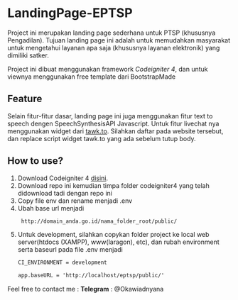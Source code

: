 # LandingPage-EPTSP

Project ini merupakan landing page sederhana untuk PTSP (khususnya Pengadilan). Tujuan landing page ini adalah untuk memudahkan masyarakat untuk mengetahui layanan apa saja (khususnya layanan elektronik) yang dimiliki satker. 

Project ini dibuat menggunakan framework _Codeigniter 4_, dan untuk viewnya menggunakan free template dari BootstrapMade

## Feature

Selain fitur-fitur dasar, landing page ini juga menggunakan fitur text to speech dengen SpeechSynthesisAPI Javascript. Untuk fitur livechat nya menggunakan widget dari [tawk.to](https://www.tawk.to/). Silahkan daftar pada website tersebut, dan replace script widget tawk.to yang ada sebelum tutup body. 

## How to use?

1. Download Codeigniter 4 [disini](https://codeigniter.com/download).
2. Download repo ini kemudian timpa folder codeigniter4 yang telah didownload tadi dengan repo ini
3. Copy file env dan rename menjadi .env
4. Ubah base url menjadi
   ```html
    http://domain_anda.go.id/nama_folder_root/public/
    ```
5. Untuk development, silahkan copykan folder project ke local web server(htdocs (XAMPP), www(laragon), etc), dan rubah environment serta baseurl pada file .env menjadi
   ```html
   CI_ENVIRONMENT = development

   app.baseURL = 'http://localhost/eptsp/public/'
   ```

Feel free to contact me :
**Telegram** : @Okawiadnyana